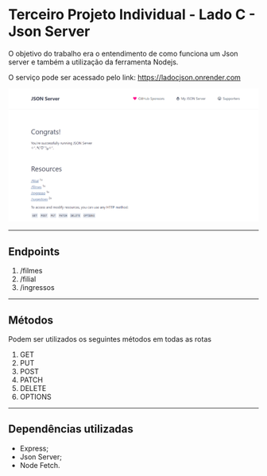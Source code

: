 # Terceiro Projeto Individual - Lado C - Json Server
O objetivo do trabalho era o entendimento de como funciona um Json server e também a utilização da ferramenta Nodejs.

O serviço pode ser acessado pelo link: https://ladocjson.onrender.com

<img src="site.png" width="700px"/>

<hr>

## Endpoints
<ol>
<li> /filmes </li>
<li> /filial </li>
<li> /ingressos </li>
</ol>

<hr>

## Métodos
Podem ser utilizados os seguintes métodos em todas as rotas
<ol>
<li> GET </li>
<li> PUT </li>
<li> POST </li>
<li> PATCH </li>
<li> DELETE </li>
<li> OPTIONS </li>
</ol>

<hr>

## Dependências utilizadas
- Express;
- Json Server;
- Node Fetch.

<br>
